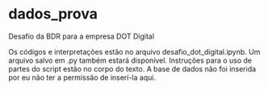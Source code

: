 # dados_prova
Desafio da BDR para a empresa DOT Digital

  Os códigos e interpretações estão no arquivo desafio_dot_digital.ipynb.
  Um arquivo salvo em .py também estará disponível.
  Instruções para o uso de partes do script estão no corpo do texto.
  A base de dados não foi inserida por eu não ter a permissão de inserí-la aqui.
